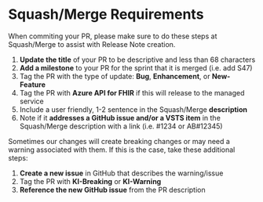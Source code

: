# Squash/Merge Requirements

When commiting your PR, please make sure to do these steps at Squash/Merge to assist with Release Note creation.

1. **Update the title** of your PR to be descriptive and less than 68 characters
1. **Add a milestone** to your PR for the sprint that it is merged (i.e. add S47)
1. Tag the PR with the type of update: **Bug**, **Enhancement**, or **New-Feature**
1. Tag the PR with **Azure API for FHIR** if this will release to the managed service
1. Include a user friendly, 1-2 sentence in the Squash/Merge **description**
1. Note if it **addresses a GitHub issue and/or a VSTS item** in the Squash/Merge description with a link (i.e. #1234 or AB#12345)

Sometimes our changes will create breaking changes or may need a warning associated with them. If this is the case, take these additional steps:

1. **Create a new issue** in GitHub that describes the warning/issue
1. Tag the PR with **KI-Breaking** or **KI-Warning**
1. **Reference the new GitHub issue** from the PR description
